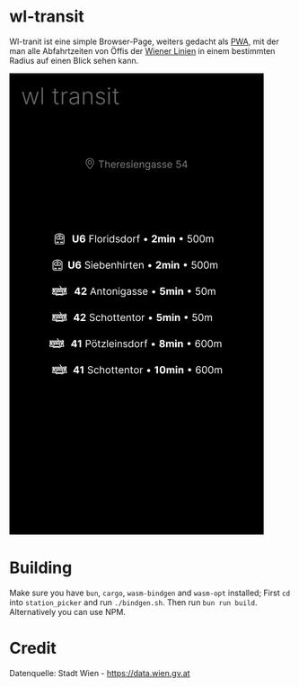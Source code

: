 # wl-transit

Wl-tranit ist eine simple Browser-Page, weiters gedacht als [PWA](https://de.wikipedia.org/wiki/Progressive_Web_App), mit der man alle Abfahrtzeiten von Öffis der [Wiener Linien](https://www.wienerlinien.at/) in einem bestimmten Radius auf einen Blick sehen kann.

![Example Image](https://raw.githubusercontent.com/hapqe/wl-transit/main/examples/wl-transit.png)

# Building
Make sure you have `bun`, `cargo`, `wasm-bindgen` and `wasm-opt` installed; First `cd` into `station_picker` and run `./bindgen.sh`. Then run `bun run build`. Alternatively you can use NPM.

# Credit

Datenquelle: Stadt Wien - https://data.wien.gv.at
